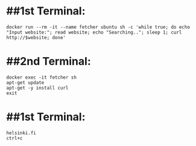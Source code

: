 ##1st Terminal:
============
```
docker run --rm -it --name fetcher ubuntu sh -c 'while true; do echo "Input website:"; read website; echo "Searching.."; sleep 1; curl http://$website; done'
```

##2nd Terminal:
============
```
docker exec -it fetcher sh
apt-get update
apt-get -y install curl
exit
```

##1st Terminal:
============
```
helsinki.fi
ctrl+c
```

